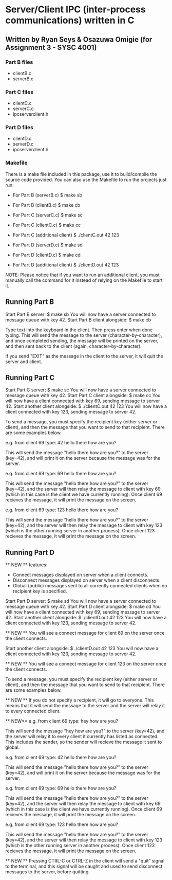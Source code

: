 # Server/Client IPC (inter-process communications) written in C

## Written by Ryan Seys & Osazuwa Omigie (for Assignment 3 - SYSC 4001)

### Part B files

* clientB.c
* serverB.c

### Part C files

* clientC.c
* serverC.c
* ipcserverclient.h

### Part D files

* clientD.c
* serverD.c
* ipcserverclient.h

### Makefile

There is a make file included in this package, use it to build/compile the source code provided.
You can also use the Makefile to run the projects just run:

* For Part B (serverB.c)          $ make sb
* For Part B (clientB.c)          $ make cb

* For Part C (serverC.c)          $ make sc
* For Part C (clientC.c)          $ make cc
* For Part C (additional client)  $ ./clientC.out 42 123

* For Part D (serverD.c)          $ make sd
* For Part D (clientD.c)          $ make cd
* For Part D (additional client)  $ ./clientD.out 42 123

NOTE: Please notice that if you want to run an additional client, you must manually call the
command for it instead of relying on the Makefile to start it.

## Running Part B

Start Part B server:              $ make sb
  You will now have a server connected to message queue with key 42.
Start Part B client alongside:    $ make cb

Type text into the keyboard in the client. Then press enter when done typing.
This will send the message to the server (character-by-character), and once completed sending,
the message will be printed on the server, and then sent back to the client (again, character-by-character).

If you send "EXIT" as the message in the client to the server, it will quit the server and client.

## Running Part C

Start Part C server:              $ make sc
  You will now have a server connected to message queue with key 42.
Start Part C client alongside:    $ make cc
  You will now have a client connected with key 69, sending message to server 42.
Start another client alongside:    $ ./clientC.out 42 123
  You will now have a client connected with key 123, sending message to server 42.

To send a message, you must specify the recipient key (either server or client), and then the message
that you want to send to that recipient. There are some examples below.

e.g. from client 69 type:   42 hello there how are you?

  This will send the message "hello there how are you?" to the server (key=42),
  and will print it on the server because the message was for the server.


e.g. from client 69 type:   69 hello there how are you?

  This will send the message "hello there how are you?" to the server (key=42),
  and the server will then relay the message to client with key 69 (which in this
  case is the client we have currently running). Once client 69 recieves the message,
  it will print the message on the screen.


e.g. from client 69 type:   123 hello there how are you?

  This will send the message "hello there how are you?" to the server (key=42),
  and the server will then relay the message to client with key 123 (which is the
  other running server in another process). Once client 123 recieves the message,
  it will print the message on the screen.

## Running Part D

** NEW ** features:
 * Connect messages displayed on server when a client connects.
 * Disconnect messages displayed on server when a client disconnects.
 * Global (public) messages sent to all currently connected clients when no recipient key is specified.

Start Part D server:              $ make sd
  You will now have a server connected to message queue with key 42.
Start Part D client alongside:    $ make cd
  You will now have a client connected with key 69, sending message to server 42.
Start another client alongside:    $ ./clientD.out 42 123
  You will now have a client connected with key 123, sending message to server 42.

  ** NEW ** You will see a connect message for client 69 on the server once the client connects.

Start another client alongside:    $ ./clientD.out 42 123
  You will now have a client connected with key 123, sending message to server 42.

  ** NEW ** You will see a connect message for client 123 on the server once the client connects.


To send a message, you must specify the recipient key (either server or client), and then the message
that you want to send to that recipient. There are some examples below.

** NEW ** If you do not specify a recipient, it will go to everyone. This means that it will send the
message to the server and the server will relay it to every connected client.

** NEW** e.g. from client 69 type:   hey how are you?

  This will send the message "hey how are you?" to the server (key=42),
  and the server will relay it to every client it currently has listed as connected.
  This includes the sender, so the sender will recieve the message it sent to global.

e.g. from client 69 type:   42 hello there how are you?

  This will send the message "hello there how are you?" to the server (key=42),
  and will print it on the server because the message was for the server.

e.g. from client 69 type:   69 hello there how are you?

  This will send the message "hello there how are you?" to the server (key=42),
  and the server will then relay the message to client with key 69 (which in this
  case is the client we have currently running). Once client 69 recieves the message,
  it will print the message on the screen.

e.g. from client 69 type:   123 hello there how are you?

  This will send the message "hello there how are you?" to the server (key=42),
  and the server will then relay the message to client with key 123 (which is the
  other running server in another process). Once client 123 recieves the message,
  it will print the message on the screen.

** NEW ** Pressing CTRL-C or CTRL-Z in the client will send a "quit" signal to the terminal,
and this signal will be caught and used to send disconnect messages to the server, before quitting.
